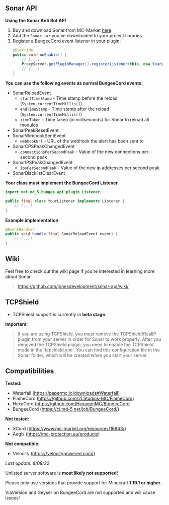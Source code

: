 
## Sonar API

**Using the Sonar Anti Bot API**

1. Buy and download Sonar from MC-Market [here](https://www.mc-market.org/resources/23353/).
2. Add the `Sonar.jar` you've downloaded to your project libraries.
3. Register a BungeeCord event listener in your plugin:
    ```Java
    @Override
    public void onEnable() {
        // [...]
        ProxyServer.getPluginManager().registerListener(this, new YourListener());
        // [...]
    }
    ```

**You can use the following events as normal BungeeCord events:**

* SonarReloadEvent
    * `startTimeStamp` - Time stamp before the reload (`System.currentTimeMillis()`)
    * `endTimeStamp` - Time stamp after the reload (`System.currentTimeMillis()`)
    * `timeTaken` - Time taken (in milliseconds) for Sonar to reload all modules
* SonarPeakResetEvent
* SonarWebhookSentEvent
    * `webhookUrl` - URL of the webhook the alert has been sent to
* SonarCPSPeakChangedEvent
    * `connectionsPerSecondPeak` - Value of the new connections per second peak
* SonarIPSPeakChangedEvent
    * `ipsPerSecondPeak` - Value of the new ip addresses per second peak
* SonarBlacklistClearEvent

**Your class must implement the BungeeCord Listener**

```Java
import net.md_5.bungee.api.plugin.Listener;

public final class YourListener implements Listener {
    // [...]
}
```

**Example implementation**

```Java
@EventHandler
public void handle(final SonarReloadEvent event) {
    // [...]
}
```

## Wiki

Feel free to check out the wiki page if you're interested in learning more about Sonar.
> https://github.com/jonesdevelopment/sonar-api/wiki/

## TCPShield

* TCPShield support is currently in **beta stage**.

**Important**:

> If you are using TCPShield, you must remove the TCPShield/RealIP plugin from your server in order for Sonar to work properly.
> After you removed the TCPShield plugin, you need to enable the TCPShield mode in the 'tcpshield.yml'.
> You can find this configuration file in the Sonar folder, which will be created when you start your server.

## Compatibilities

**Tested:**
  * Waterfall (https://papermc.io/downloads#Waterfall)
  * FlameCord (https://github.com/2LStudios-MC/FlameCord)
  * HexaCord (https://github.com/HexagonMC/BungeeCord
  * BungeeCord (https://ci.md-5.net/job/BungeeCord/)

**Not tested:**
  * XCord (https://www.mc-market.org/resources/16843/)
  * Aegis (https://mc-protection.eu/products)

**Not compatible:**
  * Velocity (https://velocitypowered.com/)

_Last update: 8/08/22_

Unlisted server software is **most likely not supported**!

Please only use versions that provide support for Minecraft **1.19.1 or higher**.

ViaVersion and Geyser on BungeeCord are not supported and will cause issues!
